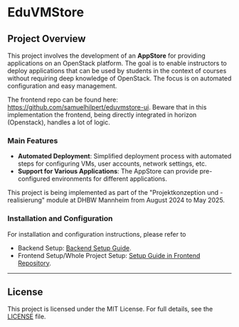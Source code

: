 # EduVMStore

## Project Overview

This project involves the development of an **AppStore** for providing applications on an OpenStack platform.
The goal is to enable instructors to deploy applications that can be used by students
in the context of courses without requiring deep knowledge of OpenStack.
The focus is on automated configuration and easy management.

The frontend repo can be found here: https://github.com/samuelhilpert/eduvmstore-ui. Beware that in this
implementation the frontend, being directly integrated in horizon (Openstack), handles a lot of logic.

### Main Features

- **Automated Deployment**: Simplified deployment process with automated steps for configuring VMs,
  user accounts, network settings, etc.
- **Support for Various Applications**: The AppStore can provide pre-configured environments
  for different applications.

This project is being implemented as part of the "Projektkonzeption und -realisierung" module at DHBW Mannheim
from August 2024 to May 2025.

### Installation and Configuration

For installation and configuration instructions, please refer to

- Backend Setup: [Backend Setup Guide](backend_setup.md).
- Frontend Setup/Whole Project
  Setup: [Setup Guide in Frontend Repository](https://github.com/samuelhilpert/eduvmstore-ui/blob/dev/README.md).

---

## License

This project is licensed under the MIT License. For full details, see the [LICENSE](./LICENSE) file.
